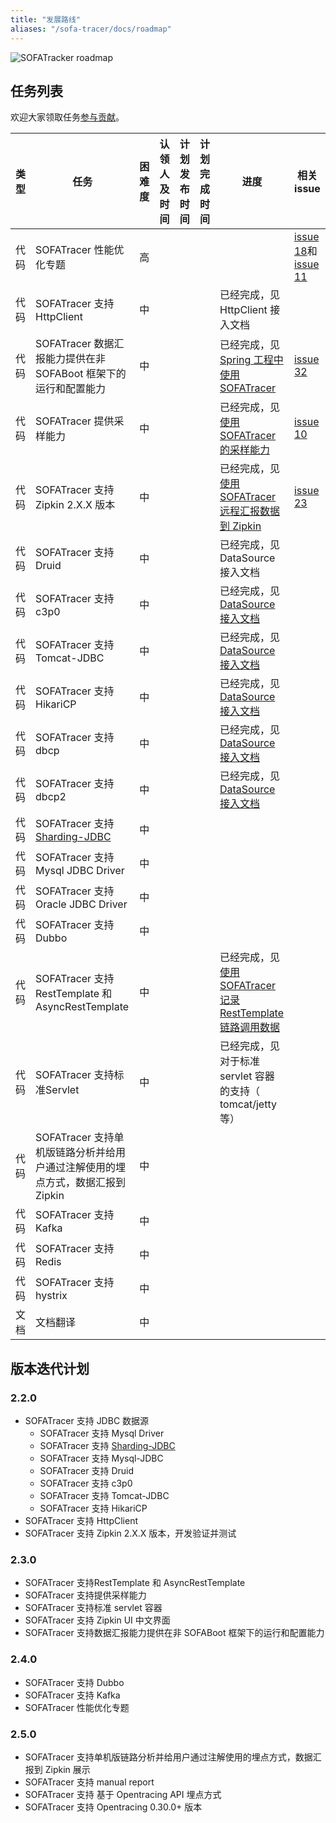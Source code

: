 ```yaml
---
title: "发展路线"
aliases: "/sofa-tracer/docs/roadmap"
---
```


![SOFATracker roadmap](https://gw.alipayobjects.com/mdn/rms_432828/afts/img/A*3E6rQ6fE9RkAAAAAAAAAAABjARQnAQ)

## 任务列表

欢迎大家领取任务[参与贡献](https://github.com/sofastack/sofa-tracer/blob/master/CONTRIBUTING.md)。

| 类型 | 任务| 困难度 | 认领人及时间 | 计划发布时间 | 计划完成时间 | 进度| 相关 issue|
| ----|----  | ------| ------------| ------------| ------------ | ----| -------- |
| 代码 | SOFATracer 性能优化专题                                      | 高     |              |              |              |                                                              | [issue 18](https://github.com/sofastack/sofa-tracer/issues/18)和 [issue 11](https://github.com/sofastack/sofa-tracer/issues/11) |
| 代码 | SOFATracer 支持 HttpClient                                   | 中     |              |              |              | 已经完成，见 HttpClient 接入文档  |
| 代码 | SOFATracer 数据汇报能力提供在非 SOFABoot 框架下的运行和配置能力 | 中     |              |              |              | 已经完成，见 [Spring 工程中使用 SOFATracer](https://github.com/glmapper/tracer-zipkin-plugin-demo) | [issue 32](https://github.com/sofastack/sofa-tracer/issues/32)  |
| 代码 | SOFATracer 提供采样能力                                      | 中     |              |              |              | 已经完成，见[使用 SOFATracer 的采样能力](https://github.com/sofastack/sofa-tracer/tree/master/tracer-samples/tracer-sample-with-sampler) | [issue 10](https://github.com/sofastack/sofa-tracer/issues/31)  |
| 代码 | SOFATracer 支持 Zipkin 2.X.X 版本                            | 中     |              |              |              | 已经完成，见[使用 SOFATracer 远程汇报数据到 Zipkin](https://github.com/sofastack/sofa-tracer/tree/master/tracer-samples/tracer-sample-with-zipkin) | [issue 23](https://github.com/sofastack/sofa-tracer/issues/23)  |
| 代码 | SOFATracer 支持 Druid                                        | 中     |              |              |              | 已经完成，见 DataSource 接入文档 |                                                              |
| 代码 | SOFATracer 支持 c3p0                                         | 中     |              |              |              | 已经完成，见 [DataSource 接入文档](https://yuque.antfin-inc.com/guolei.sgl/ktyzyg/vrsw5h/Usage_Of_Datasource) |                                                              |
| 代码 | SOFATracer 支持 Tomcat-JDBC                                  | 中     |              |              |              | 已经完成，见 [DataSource 接入文档](https://yuque.antfin-inc.com/guolei.sgl/ktyzyg/vrsw5h/Usage_Of_Datasource) |                                                              |
| 代码 | SOFATracer 支持 HikariCP                                     | 中     |              |              |              | 已经完成，见 [DataSource 接入文档](https://yuque.antfin-inc.com/guolei.sgl/ktyzyg/vrsw5h/Usage_Of_Datasource) |                                                              |
| 代码 | SOFATracer 支持 dbcp                                         | 中     |              |              |              | 已经完成，见 [DataSource 接入文档](https://yuque.antfin-inc.com/guolei.sgl/ktyzyg/vrsw5h/Usage_Of_Datasource) |                                                              |
| 代码 | SOFATracer 支持 dbcp2                                        | 中     |              |              |              | 已经完成，见 [DataSource 接入文档](https://yuque.antfin-inc.com/guolei.sgl/ktyzyg/vrsw5h/Usage_Of_Datasource) |                                                              |
| 代码 | SOFATracer 支持 [Sharding-JDBC](https://github.com/sharding-sphere/sharding-sphere) | 中     |              |              |              |                                                              |                                                              |
| 代码 | SOFATracer 支持 Mysql JDBC Driver                            | 中     |              |              |              |                                                              |                                                              |
| 代码 | SOFATracer 支持 Oracle JDBC Driver                           | 中     |              |              |              |                                                              |                                                              |
| 代码 | SOFATracer 支持 Dubbo                                        | 中     |              |              |              |                                                              |                                                              |
| 代码 | SOFATracer 支持 RestTemplate 和 AsyncRestTemplate            | 中     |              |              |              | 已经完成，见[使用 SOFATracer 记录 RestTemplate 链路调用数据](https://github.com/sofastack/sofa-tracer/tree/master/tracer-samples/tracer-sample-with-resttemplate) |                                                              |
| 代码 | SOFATracer 支持标准Servlet                                   | 中     |              |              |              | 已经完成，见对于标准 servlet 容器的支持（ tomcat/jetty 等） |                                                              |
| 代码 | SOFATracer 支持单机版链路分析并给用户通过注解使用的埋点方式，数据汇报到 Zipkin | 中     |              |              |              |                                                              |                                                              |
| 代码 | SOFATracer 支持 Kafka                                        | 中     |              |              |              |                                                              |                                                              |
| 代码 | SOFATracer 支持 Redis                                        | 中     |              |              |              |                                                              |                                                              |
| 代码 | SOFATracer 支持 hystrix                                      | 中     |              |              |              |                                                              |                                                              |
| 文档 | 文档翻译                                                     | 中     |              |              |              |                                                              |                                                              |

## 版本迭代计划

### 2.2.0

* SOFATracer 支持 JDBC 数据源
    * SOFATracer 支持 Mysql Driver
    * SOFATracer 支持 [Sharding-JDBC](https://github.com/sharding-sphere/sharding-sphere)
    * SOFATracer 支持  Mysql-JDBC
    * SOFATracer 支持  Druid
    * SOFATracer 支持  c3p0
    * SOFATracer 支持  Tomcat-JDBC
    * SOFATracer 支持  HikariCP
* SOFATracer 支持 HttpClient
* SOFATracer 支持 Zipkin 2.X.X 版本，开发验证并测试

### 2.3.0

* SOFATracer 支持RestTemplate 和 AsyncRestTemplate
* SOFATracer 支持提供采样能力
* SOFATracer 支持标准 servlet 容器
* SOFATracer 支持 Zipkin UI 中文界面
* SOFATracer 支持数据汇报能力提供在非 SOFABoot 框架下的运行和配置能力

### 2.4.0

* SOFATracer 支持 Dubbo
* SOFATracer 支持 Kafka
* SOFATracer 性能优化专题

### 2.5.0

* SOFATracer 支持单机版链路分析并给用户通过注解使用的埋点方式，数据汇报到 Zipkin 展示
* SOFATracer 支持 manual report
* SOFATracer 支持 基于 Opentracing API 埋点方式
* SOFATracer 支持 Opentracing 0.30.0+ 版本

